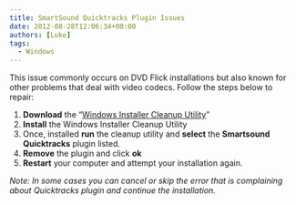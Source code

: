 ```yaml
---
title: SmartSound Quicktracks Plugin Issues
date: 2012-08-28T12:06:34+00:00
authors: [Luke]
tags:
  - Windows
---
```

This issue commonly occurs on DVD Flick installations but also known for other problems that deal with video codecs. Follow the steps below to repair:

<ol start="1">
  <li>
    <strong>Download</strong> the “<a title="Windows Installer Cleanup Utility" href="http://www.softpedia.com/get/Security/Secure-cleaning/Windows-Installer-CleanUp-Utility.shtml" target="_blank">Windows Installer Cleanup Utility</a>”
  </li>
  <li>
    <strong>Install</strong> the Windows Installer Cleanup Utility
  </li>
  <li>
    Once, installed <strong>run</strong> the cleanup utility and <strong>select</strong> the <strong>Smartsound</strong> <strong>Quicktracks</strong> plugin listed.
  </li>
  <li>
    <strong>Remove</strong> the plugin and click <strong>ok</strong>
  </li>
  <li>
    <strong>Restart</strong> your computer and attempt your installation again.
  </li>
</ol>

_Note: In some cases you can cancel or skip the error that is complaining about Quicktracks plugin and continue the installation._